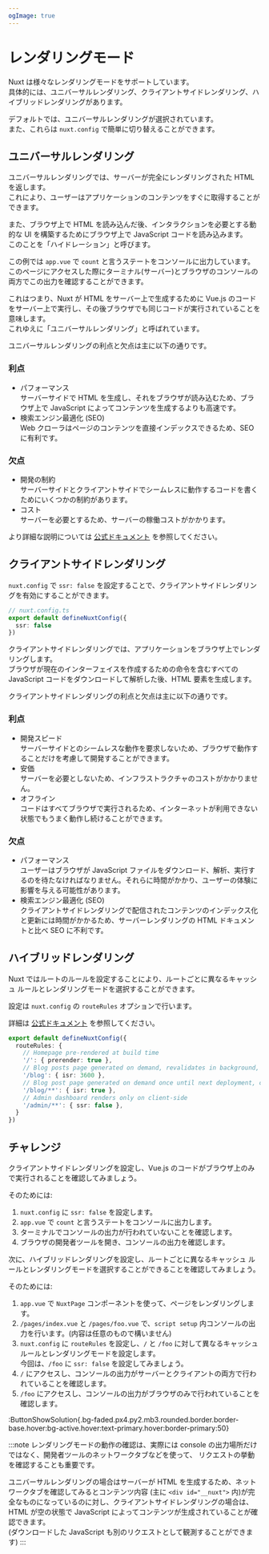 ```yaml
---
ogImage: true
---
```


# レンダリングモード

Nuxt は様々なレンダリングモードをサポートしています。\
具体的には、ユニバーサルレンダリング、クライアントサイドレンダリング、ハイブリッドレンダリングがあります。

デフォルトでは、ユニバーサルレンダリングが選択されています。\
また、これらは `nuxt.config` で簡単に切り替えることができます。

## ユニバーサルレンダリング

ユニバーサルレンダリングでは、サーバーが完全にレンダリングされた HTML を返します。\
これにより、ユーザーはアプリケーションのコンテンツをすぐに取得することができます。

また、ブラウザ上で HTML を読み込んだ後、インタラクションを必要とする動的な UI を構築するためにブラウザ上で JavaScript コードを読み込みます。\
このことを「ハイドレーション」と呼びます。

この例では `app.vue` で `count` と言うステートをコンソールに出力しています。\
このページにアクセスした際にターミナル(サーバー)とブラウザのコンソールの両方でこの出力を確認することができます。

これはつまり、Nuxt が HTML をサーバー上で生成するために Vue.js のコードをサーバー上で実行し、その後ブラウザでも同じコードが実行されていることを意味します。\
これゆえに「ユニバーサルレンダリング」と呼ばれています。

ユニバーサルレンダリングの利点と欠点は主に以下の通りです。

### 利点

- パフォーマンス\
  サーバーサイドで HTML を生成し、それをブラウザが読み込むため、ブラウザ上で JavaScript によってコンテンツを生成するよりも高速です。
- 検索エンジン最適化 (SEO)\
  Web クローラはページのコンテンツを直接インデックスできるため、SEO に有利です。

### 欠点

- 開発の制約\
  サーバーサイドとクライアントサイドでシームレスに動作するコードを書くためにいくつかの制約があります。
- コスト\
  サーバーを必要とするため、サーバーの稼働コストがかかります。

より詳細な説明については [公式ドキュメント](https://nuxt.com/docs/guide/concepts/rendering#universal-rendering) を参照してください。

## クライアントサイドレンダリング

`nuxt.config` で `ssr: false` を設定することで、クライアントサイドレンダリングを有効にすることができます。

```ts
// nuxt.config.ts
export default defineNuxtConfig({
  ssr: false
})
```

クライアントサイドレンダリングでは、アプリケーションをブラウザ上でレンダリングします。\
ブラウザが現在のインターフェイスを作成するための命令を含むすべての JavaScript コードをダウンロードして解析した後、HTML 要素を生成します。

クライアントサイドレンダリングの利点と欠点は主に以下の通りです。

### 利点

- 開発スピード\
  サーバーサイドとのシームレスな動作を要求しないため、ブラウザで動作することだけを考慮して開発することができます。
- 安価\
  サーバーを必要としないため、インフラストラクチャのコストがかかりません。
- オフライン\
  コードはすべてブラウザで実行されるため、インターネットが利用できない状態でもうまく動作し続けることができます。

### 欠点

- パフォーマンス\
  ユーザーはブラウザが JavaScript ファイルをダウンロード、解析、実行するのを待たなければなりません。それらに時間がかかり、ユーザーの体験に影響を与える可能性があります。
- 検索エンジン最適化 (SEO)\
  クライアントサイドレンダリングで配信されたコンテンツのインデックス化と更新には時間がかかるため、サーバーレンダリングの HTML ドキュメントと比べ SEO に不利です。

## ハイブリッドレンダリング

Nuxt ではルートのルールを設定することにより、ルートごとに異なるキャッシュ ルールとレンダリングモードを選択することができます。

設定は `nuxt.config` の `routeRules` オプションで行います。

詳細は [公式ドキュメント](https://nuxt.com/docs/guide/concepts/rendering#hybrid-rendering) を参照してください。

```ts
export default defineNuxtConfig({
  routeRules: {
    // Homepage pre-rendered at build time
    '/': { prerender: true },
    // Blog posts page generated on demand, revalidates in background, cached on CDN for 1 hour (3600 seconds)
    '/blog': { isr: 3600 },
    // Blog post page generated on demand once until next deployment, cached on CDN
    '/blog/**': { isr: true },
    // Admin dashboard renders only on client-side
    '/admin/**': { ssr: false },
  }
})
```

## チャレンジ

クライアントサイドレンダリングを設定し、Vue.js のコードがブラウザ上のみで実行されることを確認してみましょう。

そのためには:

1. `nuxt.config` に `ssr: false` を設定します。
2. `app.vue` で `count` と言うステートをコンソールに出力します。
3. ターミナルでコンソールの出力が行われていないことを確認します。
4. ブラウザの開発者ツールを開き、コンソールの出力を確認します。

次に、ハイブリッドレンダリングを設定し、ルートごとに異なるキャッシュ ルールとレンダリングモードを選択することができることを確認してみましょう。

そのためには:

1. `app.vue` で `NuxtPage` コンポーネントを使って、ページをレンダリングします。
2. `/pages/index.vue` と `/pages/foo.vue` で、`script setup` 内コンソールの出力を行います。(内容は任意のもので構いません)
3. `nuxt.config` に `routeRules` を設定し、`/` と `/foo` に対して異なるキャッシュ ルールとレンダリングモードを設定します。\
   今回は、`/foo` に `ssr: false` を設定してみましょう。
4. `/` にアクセスし、コンソールの出力がサーバーとクライアントの両方で行われていることを確認します。
5. `/foo` にアクセスし、コンソールの出力がブラウザのみで行われていることを確認します。

:ButtonShowSolution{.bg-faded.px4.py2.mb3.rounded.border.border-base.hover:bg-active.hover:text-primary.hover:border-primary:50}

:::note
レンダリングモードの動作の確認は、実際には console の出力場所だけではなく、開発者ツールのネットワークタブなどを使って、
リクエストの挙動を確認することも重要です。

ユニバーサルレンダリングの場合はサーバーが HTML を生成するため、ネットワークタブを確認してみるとコンテンツ内容 (主に `<div id="__nuxt">` 内)が完全なものになっているのに対し、クライアントサイドレンダリングの場合は、HTML が空の状態で JavaScript によってコンテンツが生成されていることが確認できます。\
(ダウンロードした JavaScript も別のリクエストとして観測することができます)
:::
